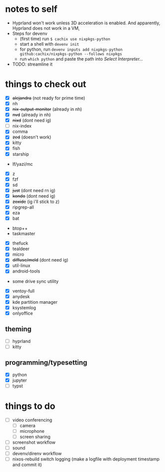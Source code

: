 # notes to self

- Hyprland won't work unless 3D acceleration is enabled. And apparently, Hyprland does not work in a VM,
- Steps for devenv
  - (first time) run `$ cachix use nixpkgs-python`
  - start a shell with `devenv init`
  - for python, run `devenv inputs add nixpkgs-python github:cachix/nixpkgs-python --follows nixpkgs`
  - run `which python` and paste the path into *Select Interpreter...*
- TODO: streamline it

# things to check out

- [x] ~~alejandra~~ (not ready for prime time)
- [x] nh
- [x] ~~nix-output-monitor~~ (already in nh)
- [x] ~~nvd~~ (already in nh)
- [x] ~~nixd~~ (dont need ig)
- [ ] nix-index
- [x] comma
- [x] ~~zed~~ (doesn't work)
- [x] kitty
- [x] fish
- [x] starship
- lf/yazi/mc
- [x] z
- [x] fzf
- [x] sd
- [x] ~~just~~ (dont need rn ig)
- [x] ~~kondo~~ (dont need ig)
- [x] ~~zoxide~~ (ig i'll stick to z)
- [x] ripgrep-all
- [x] eza
- [x] bat
- btop++
- taskmaster
- [x] thefuck
- [x] tealdeer
- [x] micro
- [x] ~~diffuse/meld~~ (dont need ig)
- [x] util-linux
- [x] android-tools
- some drive sync utility
- [x] ventoy-full
- [x] anydesk
- [x] kde partition manager
- [x] ksystemlog
- [x] onlyoffice

## theming

- [ ] hyprland
- [ ] kitty

## programming/typesetting

- [x] python
- [x] jupyter
- [ ] typst

# things to do

- [ ] video conferencing
  - [ ] camera
  - [ ] microphone
  - [ ] screen sharing
- [ ] screenshot workflow
- [ ] sound
- [ ] devenv/direnv workflow
- [ ] nixos-rebuild switch logging (make a logfile with deployment timestamp and commit it)